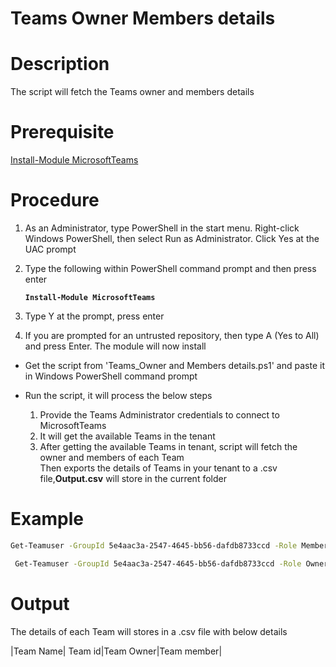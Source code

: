 # Teams Owner Members details

# Description
The script will fetch the Teams owner and members details

# Prerequisite
   [Install-Module MicrosoftTeams](https://www.powershellgallery.com/packages/MicrosoftTeams/1.0.6)

# Procedure

1. As an Administrator, type PowerShell in the start menu. Right-click Windows PowerShell, then select Run as Administrator.
Click Yes at the UAC prompt

2. Type the following within PowerShell command prompt and then press enter

    **`Install-Module MicrosoftTeams`** 
    
3. Type Y at the prompt, press enter

4. If you are prompted for an untrusted repository, then type A (Yes to All) and press Enter. The module will now install

- Get the script from 'Teams_Owner and Members details.ps1' and paste it in Windows PowerShell command prompt
- Run the script, it will process the below steps

  1. Provide the Teams Administrator credentials to connect to MicrosoftTeams
  2. It will get the available Teams in the tenant
  3. After getting the available Teams in tenant, script will fetch the owner and members of each Team\
 Then exports the details of Teams in your tenant to a .csv file,**Output.csv** will store in the current folder
# Example 
 ```bash
 Get-Teamuser -GroupId 5e4aac3a-2547-4645-bb56-dafdb8733ccd -Role Member
 ```
```bash
 Get-Teamuser -GroupId 5e4aac3a-2547-4645-bb56-dafdb8733ccd -Role Owner 
 ```
# Output
 The details of each Team will stores in a .csv file with below details 
 
 |Team Name| Team id|Team Owner|Team member|
